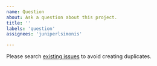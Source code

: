 ```yaml
---
name: Question
about: Ask a question about this project.
title: ''
labels: 'question'
assignees: 'juniperlsimonis'

---
```



Please search [existing issues](https://github.com/weecology/portalcasting/issues) to avoid creating duplicates.

